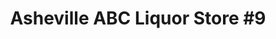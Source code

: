 ---
title: "Asheville ABC Liquor Store #9"
url: /candler/asheville-abc-liquor-store-9/
shop: Spirituosen
---